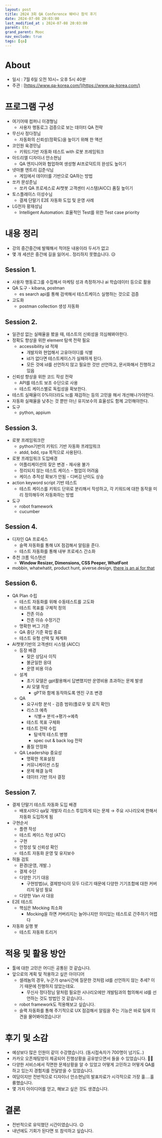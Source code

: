 ```yaml
---
layout: post
title: 2024 3회 QA Conference 웨비나 참석 후기
date: 2024-07-08 20:03:00
last_modified_at : 2024-07-08 20:03:00
parent: Etc
grand_parent: Mooc
nav_exclude: true
tags: [qa]
---
```


# **About**

- 일시 : 7월 6일 오전 10시~ 오후 5시 40분
- 주관 : [https://www.qa-korea.com/](https://www.qa-korea.com/)

# **프로그램 구성**

- 여기어때 컴퍼니 이경형님
    - 사용자 행동로그 검증으로 보는 데이터 QA 전략
- 무신사 정다정님
    - 자동화의 신뢰성(정확도)을 높이기 위해 한 액션
- 코인원 육경민님
    - 키워드기반 자동화 테스트 with 로봇 프레임워크
- 아드리엘 디자이너 안소현님
    - QA 엔지니어와 협업하여 생성형 AI프로덕트의 완성도 높이기
- 넷마블 엔트리 김준식님
    - 게임에서 데이터를 기반으로 QA하는 방법
- 쏘카 문성준님
    - 쏘카 QA 프로세스로 AI챗봇 고객센터 시스템(AICC) 품질 높이기
- 토스플레이스 이성수님
    - 결제 단말기 E2E 자동화 도입 및 운영 사례
- LG전자 황재성님
    - Intelligent Automation: 효율적인 Test를 위한 Test case priority

# **내용 정리**

- 강의 중간중간에 발췌해서 적어둔 내용이라 두서가 없고
- 몇 개 세션은 중간에 길을 잃어서.. 정리하지 못했습니다. 😥

## Session 1.

- 사용자 행동로그를 수집해서 마케팅 성과 측정하거나 ai 학습데이터 등으로 활용
- QA 도구 - kibana, postman
    - es search api를 통해 검색해서 테스트케이스 실행하는 것으로 검증
- 고도화
    - postman collection 생성 자동화

## Session 2.

- 일관성 없는 실패율을 봤을 때, 테스트의 신뢰성을 의심해봐야한다.
- 정확도 향상을 위한 element 탐색 전략 필요
    - accessibility id 적재
        - 개발자와 현업해서 고유아이디를 식별
        - id가 없다면 테스트케이스가 실패하게 된다.
        - 모든 것에 id를 선언하지 않고 필요한 것만 선언하고, 문서화해서 진행하고 있음
- 신뢰성 향상을 위한 코드 작성 전략
    - API를 테스트 보조 수단으로 사용
    - 테스트 케이스별로 독립성을 확보한다.
- 테스트 실패율이 0%이더라도 tc를 재검하는 등의 고민을 해서 개선해나가야한다.
- 자동화 실패율을 낮추는 것 뿐만 아닌 유지보수의 효율성도 함께 고민해야한다.
- 도구
    - python, appium

## Session 3.

- 로봇 프레임워크란
    - python기반의 키워드 기반 자동화 프레임워크
    - atdd, bdd, rpa 목적으로 사용된다.
- 로봇 프레임워크 도입배경
    - 어플리케이션의 잦은 변경 - 재사용 불가
    - 정리되지 않는 테스트 케이스 - 협업이 어려움
    - 케이스 추적성 확보가 안됨 - 디버깅 난이도 상승
- action keyword script 기반 테스트
    - 테스트 케이스를 키워드 단위로 분리해서 작성하고, 각 키워드에 대한 동작을 미리 정의해두어 자동화하는 방법
- 도구
    - robot framework
    - cucumber

## Session 4.

- 디자인 QA 프로세스
    - 슬랙 자동화를 통해 UX 점검해서 알림을 준다.
    - 테스트 자동화를 통해 내부 프로세스 간소화
- 추천 크롬 익스텐션
    - **Window Resizer, Dimensions, CSS Peeper, WhatFont**
- mobbin, whatwhatit, product hunt, aiverse.design, [there is an ai for that](https://theresanaiforthat.com/)

## Session 6.

- QA Plan 수립
    - 테스트 자동화를 위해 수동테스트를 고도화
    - 테스트 목표를 구체적 정의
        - 잔존 이슈
        - 잔존 이슈 수정기간
    - 명확한 버그 기준
    - QA 중단 기준 확립 중료
    - 테스트 유형 선택 및 체계화
- AI챗봇기반의 고객센터 시스템 (AICC)
    - 등장 배경
        - 잦은 상담사 이직
        - 불균일한 응대
        - 운영 비용 이슈
    - 설계
        - 초기 모델은 gpt활용해서 답변했지만 운영비용 초과하는 문제 발생
        - AI 모델 작성
            - gPT와 함께 동작하도록 엔진 구조 변경
    - QA
        - 요구사항 분석 - 검증 범위(플로우 및 로직 확인)
        - 리스크 예측
            - 식별→ 분석→평가→예측
        - 테스트 목표 구체화
        - 테스트 전략 수립
            - 탐색적 테스트 병행
            - spec out & back log 전략
        - 품질 안정화
    - QA Leadership 중요성
        - 명확한 목표설정
        - 커뮤니케이션 스킬
        - 문제 해결 능력
        - 데이터 기반 의사 결정

## Session 7.

- 결제 단말기 테스트 자동화 도입 배경
    - 배포시마다 qa및 개발자 리소스 투입하게 되는 문제 → 주요 시나리오에 한해서 자동화 도입하게 됨
- 구현순서
    - 플랜 작성
    - 테스트 케이스 작성 (ATC)
    - 구현
    - 안정성 및 신뢰성 확인
    - 테스트 자동화 운영 및 유지보수
- 허들 검토
    - 환경(운영, 개발..)
    - 결제 수단
    - 다양한 기기 대응
        - 구현방법(ui, 결제방식)이 모두 다르기 때문에 다양한 기기조합에 대한 커버리지 달성 필요
    - 다양한 Van 사 대응
- E2E 테스트
    - 핵심은 Mocking 최소화
        - Mocking을 하면 커버리지는 늘어나지만 의미있는 테스트로 간주하기 어렵다
- 자동화 실행 봇
    - 테스트 자동화 트리거

# **적용 및 활용 방안**

- 툴에 대한 고민은 어디든 공통된 것 같습니다.
- 앞으로의 계획 및 적용하고 싶은 아이디어
    - 셀레늄의 경우, 누군가 qna시간에 질문한 것처럼 id를 선언하지 않는 추세? 이기 때문에 진행하지 않았는데요.
        - 무신사 정다정님 말처럼 필요한 시나리오에만 개발팀과의 협의해서 id를 선언하는 것도 방법인 것 같습니다..
    - robot framework도 적용해보고 싶습니다.
    - 슬랙 자동화를 통해 주기적으로 UX 점검해서 알림을 주는 기능은 바로 팀에 의견을 물어봐야겠습니다!

# **후기 및 소감**

- 예상보다 많은 인원이 같이 수강했습니다. (동시접속자가 700명이 넘기도..)
- 카카오 오픈채팅방이 제공되어 진행상황을 공유받으면서 들을 수 있었습니다. 👍🏻
- 다양한 서비스에서 직면한 문제상황을 알 수 있었고 어떻게 고민하고 어떻게 QA를 하고 있는지 경험치를 전달받을 수 있었습니다.
- 여담이지만 전반적으로 디자이너 안소현님의 발표자료가 시각적으로 가장 훌….훌륭했습니다.
- 몇 가지 아이디어를 얻고, 해보고 싶은 것도 생겼습니다.

# **결론**

- 전반적으로 유익했던 시간이였습니다. 😉
- 내년에도 기회가 된다면 또 참석하고 싶습니다.